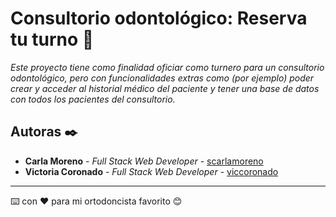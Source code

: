 # Consultorio odontológico: Reserva tu turno 🦷

_Este proyecto tiene como finalidad oficiar como turnero para un consultorio odontológico, pero con funcionalidades extras como (por ejemplo) poder crear y acceder al historial médico del paciente y tener una base de datos con todos los pacientes del consultorio._


## Autoras ✒️

* **Carla Moreno** - *Full Stack Web Developer* - [scarlamoreno](https://github.com/scarlamoreno)
* **Victoria Coronado** - *Full Stack Web Developer* - [viccoronado](https://github.com/viccoronado)


---
⌨️ con ❤️ para mi ortodoncista favorito 😊
